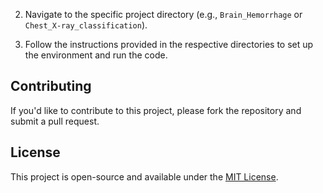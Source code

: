 
2. Navigate to the specific project directory (e.g., `Brain_Hemorrhage` or `Chest_X-ray_classification`).

3. Follow the instructions provided in the respective directories to set up the environment and run the code.

## Contributing

If you'd like to contribute to this project, please fork the repository and submit a pull request.

## License

This project is open-source and available under the [MIT License](LICENSE).
